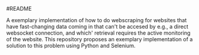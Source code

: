 #README

A exemplary implementation of how to do webscraping for websites that have fast-changing data coming in that can't be accesed by e.g., a direct websocket connection, and which' retrieval requires the active monitoring of the website.
This repository proposes an exemplary implementation of a solution to this problem using Python and Selenium.
